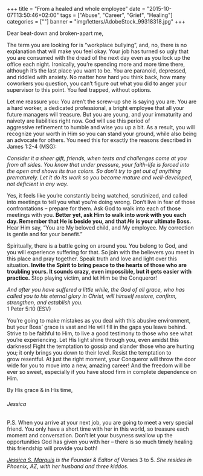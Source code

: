 +++
title = "From a healed and whole employee"
date = "2015-10-07T13:50:46+02:00"
tags = ["Abuse", "Career", "Grief", "Healing"]
categories = [""]
banner = "img/letters/AdobeStock_99318318.jpg"
+++

<div class="mk-single-content clearfix" itemprop="mainEntityOfPage">
	<p>Dear&nbsp;beat-down and broken-apart me,</p>
<p>The term you are looking for is “workplace bullying”, and, no, there is no explanation that will make you feel okay. <span id="more-114"></span>Your job has turned so ugly that you&nbsp;are consumed with the dread of the next day even as you lock up&nbsp;the office each night. Ironically, you’re spending more and more time there, although it’s the last place you want to be. You are paranoid, depressed, and riddled with anxiety. No matter how hard you think back, how many coworkers you question, you can’t figure out&nbsp;what you did to anger your supervisor to this point. You feel trapped, without options.</p>
<p>Let me reassure you: You aren’t the&nbsp;screw-up she is&nbsp;saying you are. You are a hard worker, a dedicated professional, a bright employee that all your future managers&nbsp;will treasure. But you are young, and your immaturity and naivety are liabilities right now. God will use this period of aggressive&nbsp;refinement to humble and&nbsp;wise you up a bit. As a result, you will recognize&nbsp;your worth in Him so you can stand your ground, while also&nbsp;being an advocate for others. You need this for exactly the reasons described in James 1:2-4 (MSG):</p>
<p><em>Consider it a sheer gift, friends, when tests and challenges come at you from all sides. You know that under pressure, your faith-life is forced into the open and shows its true colors. So don’t try to get out of anything prematurely. Let it do its work so you become mature and well-developed, not deficient in any way.</em></p>
<p>Yes, it feels like you’re constantly being watched, scrutinized, and called into meetings to tell you what you’re doing&nbsp;wrong. Don’t live in fear of those confrontations – prepare for them. Ask God to walk into each of those meetings with you. <strong>Better yet, ask Him to walk into <em>work</em> with you each day. Remember that He is beside you, and that&nbsp;<em>He</em> is your ultimate Boss.</strong> Hear Him say, “You are My beloved child, and My employee. My correction is gentle and for your benefit.”</p>
<p>Spiritually, there is a battle going on around you. You belong to God, and you will experience suffering for that. So join with the believers you meet in this&nbsp;place and pray together. Speak truth and love and light over this situation. <strong>Invite the Spirit to bring peace to the hearts of those who are troubling yours. It sounds crazy, even impossible, but it gets easier with practice.</strong> Stop playing victim, and let Him be the Conqueror!</p>
<p><em>And&nbsp;after you have suffered a little while, the God of all grace,&nbsp;who has called you to his&nbsp;eternal glory in Christ, will himself&nbsp;restore,&nbsp;confirm, strengthen, and establish you.</em><br>
1 Peter 5:10 (ESV)</p>
<p>You’re going to make mistakes as you deal with this abusive environment, but your&nbsp;Boss’&nbsp;grace is vast and He will fill in the gaps you leave behind. Strive to be faithful to Him, to live a good testimony to those who see what you’re experiencing. Let His light shine through you, even amidst&nbsp;this darkness! Fight the temptation to gossip and slander those who are hurting you; it only brings&nbsp;you down to their level. Resist the temptation to grow&nbsp;resentful. At just the right moment, your Conqueror&nbsp;will throw&nbsp;the door wide for you to move into a new, amazing career! And the freedom will be ever so sweet, especially if you have stood firm in complete dependence on Him.</p>
<p>By His grace &amp;&nbsp;in His time,</p>
<h6 class="signature">Jessica</h6>
<p>P.S. When you arrive at your next job, you are going to meet a very special friend. You only have a short time with her in this world, so treasure each moment and conversation. Don’t let your busyness swallow up the opportunities&nbsp;God has given you with her – there is so much timely healing this friendship will provide you both!</p>
<p><em><a href="https://verses3to5.wordpress.com/about-the-editor/">Jessica S. Marquis</a>&nbsp;is the Founder &amp; Editor of&nbsp;</em>Verses 3 to 5<em>. She resides in Phoenix, AZ, with her husband and three kiddos.</em></p>
</div>
